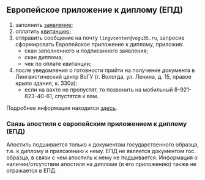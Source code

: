 ## Европейское приложение к диплому (ЕПД)

1. заполнить [заявление](https://vogu35.ru/docs/mezhdunar_sotrud/EPD_zayavlenie_2020_VoGU.doc);
2. оплатить [квитанцию](https://vogu35.ru/docs/mezhdunar_sotrud/EPD_kvitantsia.doc);
3. отправить сообщение на почту `lingvcenter@vogu35.ru`, запросив сформировать Европейское приложение к диплому,
   приложив:
    * скан заполненного и подписанного заявления;
    * скан диплома;
    * чек по оплате квитанции;
4. после уведомления о готовности прийти на получение документа в Лингвистический центр ВоГУ (г. Вологда, ул. Ленина, д.
   15, правое крыло здания, к. 330а):
    * если на вахте не пропустят, то позвонить на мобильный 8-921-823-40-61, спустятся к вам.

Подробнее информация находится [здесь](https://vogu35.ru/evropejskoe-prilozhenie-k-diplomu).

### Связь апостиля с европейским приложением к диплому (ЕПД)

Апостиль подшивается только к документам государственного образца, т.е. к диплому и приложению к нему. ЕПД не является
документом гос. образца, в связи с чем апостиль к нему не подшивается. Информация о наличии/отсутствии апостиля на
дипломе (и его приложению) также не отражается в ЕПД.
